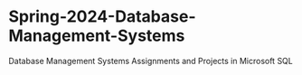 # Spring-2024-Database-Management-Systems
 Database Management Systems Assignments and Projects in Microsoft SQL

